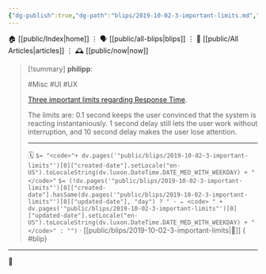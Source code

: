 ```yaml
---
{"dg-publish":true,"dg-path":"blips/2019-10-02-3-important-limits.md","dg-permalink":"2019/10/02/3-important-limits/","permalink":"/2019/10/02/3-important-limits/","title":"philipp @ 2019-10-02"}
---
```



<div class="transclusion internal-embed is-loaded"><div class="markdown-embed">




🏠 [[public/Index\|home]]  ⋮ 🗣️ [[public/all-blips\|blips]] ⋮  📝 [[public/All Articles\|articles]]  ⋮ 🕰️ [[public/now\|now]]


</div></div>


> [!summary] **philipp**:
>
> #Misc #UI #UX
>
> [Three important limits regarding Response Time](https://www.nngroup.com/articles/response-times-3-important-limits/).
>
> The limits are: 0.1 second keeps the user convinced that the system is reacting instantaniously. 1 second delay still lets the user work without interruption, and 10 second delay makes the user lose attention.
> - - -
>
> 🗓️ `$= "<code>"+ dv.pages('"public/blips/2019-10-02-3-important-limits"')[0]["created-date"].setLocale("en-US").toLocaleString(dv.luxon.DateTime.DATE_MED_WITH_WEEKDAY) + "</code>"` `$= (!dv.pages('"public/blips/2019-10-02-3-important-limits"')[0]["created-date"].hasSame(dv.pages('"public/blips/2019-10-02-3-important-limits"')[0]["updated-date"], "day") ? " · ✏️ <code> " + dv.pages('"public/blips/2019-10-02-3-important-limits"')[0]["updated-date"].setLocale("en-US").toLocaleString(dv.luxon.DateTime.DATE_MED_WITH_WEEKDAY) + "</code>" : "")`  · [[public/blips/2019-10-02-3-important-limits\|🔗]]
{ #blip}


- - -

 👾
